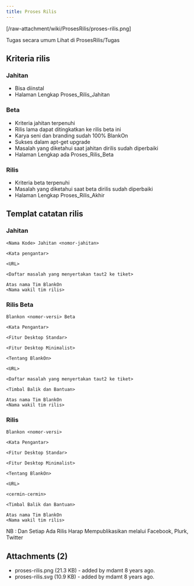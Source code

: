 ```yaml
---
title: Proses Rilis
---
```

[/raw-attachment/wiki/ProsesRilis/proses-rilis.png]

Tugas secara umum Lihat di ProsesRilis/Tugas
## Kriteria rilis

### Jahitan
* Bisa diinstal
* Halaman Lengkap Proses_Rilis_Jahitan

### Beta
* Kriteria jahitan terpenuhi
* Rilis lama dapat ditingkatkan ke rilis beta ini
* Karya seni dan branding sudah 100% BlankOn
* Sukses dalam apt-get upgrade
* Masalah yang diketahui saat jahitan dirilis sudah diperbaiki
* Halaman Lengkap ada Proses_Rilis_Beta

### Rilis
* Kriteria beta terpenuhi
* Masalah yang diketahui saat beta dirilis sudah diperbaiki
* Halaman Lengkap Proses_Rilis_Akhir

## Templat catatan rilis
### Jahitan
```
<Nama Kode> Jahitan <nomor-jahitan>

<Kata pengantar>

<URL>

<Daftar masalah yang menyertakan taut2 ke tiket>

Atas nama Tim BlankOn
<Nama wakil tim rilis>
```

### Rilis Beta
```
Blankon <nomor-versi> Beta

<Kata Pengantar>

<Fitur Desktop Standar>

<Fitur Desktop Minimalist>

<Tentang BlankOn>

<URL>

<Daftar masalah yang menyertakan taut2 ke tiket>

<Timbal Balik dan Bantuan>

Atas nama Tim BlankOn
<Nama wakil tim rilis>
```

### Rilis
```
Blankon <nomor-versi>

<Kata Pengantar>

<Fitur Desktop Standar>

<Fitur Desktop Minimalist>

<Tentang BlankOn>

<URL>

<cermin-cermin>

<Timbal Balik dan Bantuan>

Atas nama Tim BlankOn
<Nama wakil tim rilis>
```

NB : Dan Setiap Ada Rilis Harap Mempublikasikan melalui Facebook, Plurk,
Twitter

## Attachments (2)
* proses-rilis.png​ (21.3 KB) - added by mdamt 8 years ago.
* proses-rilis.svg​ (10.9 KB) - added by mdamt 8 years ago.